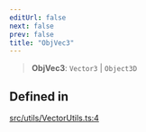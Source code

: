 ```yaml
---
editUrl: false
next: false
prev: false
title: "ObjVec3"
---
```


> **ObjVec3**: `Vector3` \| `Object3D`

## Defined in

[src/utils/VectorUtils.ts:4](https://github.com/agargaro/three.ez/blob/b06e30e89a1cb80df2de9df7c48590de59a134ce/src/utils/VectorUtils.ts#L4)
